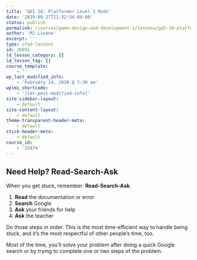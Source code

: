 ```yaml
---
title: 'GD1 10: Platformer Level 3 Mods'
date: '2019-09-27T11:32:34-04:00'
status: publish
permalink: /courses/game-design-and-development-1/lessons/gd1-10-platformer-level-3-mods
author: 'MJ Linane'
excerpt: ''
type: sfwd-lessons
id: 26091
ld_lesson_category: []
ld_lesson_tag: []
course_template:
    - ''
wp_last_modified_info:
    - 'February 24, 2020 @ 7:30 am'
wplmi_shortcode:
    - '[lmt-post-modified-info]'
site-sidebar-layout:
    - default
site-content-layout:
    - default
theme-transparent-header-meta:
    - default
stick-header-meta:
    - default
course_id:
    - '25474'
---
```

Need Help? Read-Search-Ask
--------------------------

When you get stuck, remember: **Read-Search-Ask**.

1. **Read** the documentation or error
2. **Search** Google
3. **Ask** your friends for help
4. **Ask** the teacher

Do those steps in order. This is the most time-efficient way to handle being stuck, and it’s the most respectful of other people’s time, too.

Most of the time, you’ll solve your problem after doing a quick Google search or by trying to complete one or two steps of the problem.